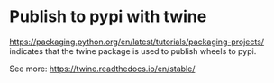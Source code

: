 # Publish to pypi with twine

https://packaging.python.org/en/latest/tutorials/packaging-projects/ indicates that the twine
package is used to publish wheels to pypi.

See more: https://twine.readthedocs.io/en/stable/
